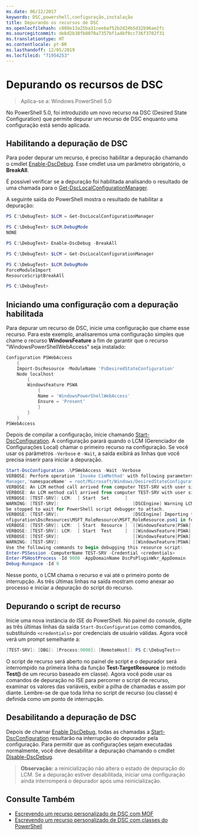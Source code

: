 ```yaml
---
ms.date: 06/12/2017
keywords: DSC,powershell,configuração,instalação
title: Depurando os recursos de DSC
ms.openlocfilehash: c088e13a25ba31ceebaf52b2d24b5d32b96ae2fc
ms.sourcegitcommit: debd2b38fb8070a7357bf1a4bf9cc736f3702f31
ms.translationtype: HT
ms.contentlocale: pt-BR
ms.lasthandoff: 12/05/2019
ms.locfileid: "71954253"
---
```

# <a name="debugging-dsc-resources"></a>Depurando os recursos de DSC

> Aplica-se a: Windows PowerShell 5.0

No PowerShell 5.0, foi introduzido um novo recurso na DSC (Desired State Configuration) que permite depurar um recurso de DSC enquanto uma configuração está sendo aplicada.

## <a name="enabling-dsc-debugging"></a>Habilitando a depuração de DSC
Para poder depurar um recurso, é preciso habilitar a depuração chamando o cmdlet [Enable-DscDebug](/powershell/module/PSDesiredStateConfiguration/Enable-DscDebug).
Esse cmdlet usa um parâmetro obrigatório, o **BreakAll**.

É possível verificar se a depuração foi habilitada analisando o resultado de uma chamada para o [Get-DscLocalConfigurationManager](/powershell/module/PSDesiredStateConfiguration/Get-DscLocalConfigurationManager).

A seguinte saída do PowerShell mostra o resultado de habilitar a depuração:


```powershell
PS C:\DebugTest> $LCM = Get-DscLocalConfigurationManager

PS C:\DebugTest> $LCM.DebugMode
NONE

PS C:\DebugTest> Enable-DscDebug -BreakAll

PS C:\DebugTest> $LCM = Get-DscLocalConfigurationManager

PS C:\DebugTest> $LCM.DebugMode
ForceModuleImport
ResourceScriptBreakAll

PS C:\DebugTest>
```


## <a name="starting-a-configuration-with-debug-enabled"></a>Iniciando uma configuração com a depuração habilitada
Para depurar um recurso de DSC, inicie uma configuração que chame esse recurso.
Para este exemplo, analisaremos uma configuração simples que chame o recurso **WindowsFeature** a fim de garantir que o recurso "WindowsPowerShellWebAccess" seja instalado:

```powershell
Configuration PSWebAccess
    {
    Import-DscResource -ModuleName 'PsDesiredStateConfiguration'
    Node localhost
        {
        WindowsFeature PSWA
            {
            Name = 'WindowsPowerShellWebAccess'
            Ensure = 'Present'
            }
        }
    }
PSWebAccess
```
Depois de compilar a configuração, inicie chamando [Start-DscConfiguration](/powershell/module/psdesiredstateconfiguration/start-dscconfiguration).
A configuração parará quando o LCM (Gerenciador de Configurações Local) chamar o primeiro recurso na configuração.
Se você usar os parâmetros `-Verbose` e `-Wait`, a saída exibirá as linhas que você precisa inserir para iniciar a depuração.

```powershell
Start-DscConfiguration .\PSWebAccess -Wait -Verbose
VERBOSE: Perform operation 'Invoke CimMethod' with following parameters, ''methodName' = SendConfigurationApply,'className' = MSFT_DSCLocalConfiguration
Manager,'namespaceName' = root/Microsoft/Windows/DesiredStateConfiguration'.
VERBOSE: An LCM method call arrived from computer TEST-SRV with user sid S-1-5-21-2127521184-1604012920-1887927527-108583.
VERBOSE: An LCM method call arrived from computer TEST-SRV with user sid S-1-5-21-2127521184-1604012920-1887927527-108583.
VERBOSE: [TEST-SRV]: LCM:  [ Start  Set      ]
WARNING: [TEST-SRV]:                            [DSCEngine] Warning LCM is in Debug 'ResourceScriptBreakAll' mode.  Resource script processing will
be stopped to wait for PowerShell script debugger to attach.
VERBOSE: [TEST-SRV]:                            [DSCEngine] Importing the module C:\WINDOWS\system32\WindowsPowerShell\v1.0\Modules\PSDesiredStateCo
nfiguration\DscResources\MSFT_RoleResource\MSFT_RoleResource.psm1 in force mode.
VERBOSE: [TEST-SRV]: LCM:  [ Start  Resource ]  [[WindowsFeature]PSWA]
VERBOSE: [TEST-SRV]: LCM:  [ Start  Test     ]  [[WindowsFeature]PSWA]
VERBOSE: [TEST-SRV]:                            [[WindowsFeature]PSWA] Importing the module MSFT_RoleResource in force mode.
WARNING: [TEST-SRV]:                            [[WindowsFeature]PSWA] Resource is waiting for PowerShell script debugger to attach.
Use the following commands to begin debugging this resource script:
Enter-PSSession -ComputerName TEST-SRV -Credential <credentials>
Enter-PSHostProcess -Id 9000 -AppDomainName DscPsPluginWkr_AppDomain
Debug-Runspace -Id 9
```
Nesse ponto, o LCM chama o recurso e vai até o primeiro ponto de interrupção.
As três últimas linhas na saída mostram como anexar ao processo e iniciar a depuração do script do recurso.

## <a name="debugging-the-resource-script"></a>Depurando o script de recurso

Inicie uma nova instância do ISE do PowerShell.
No painel do console, digite as três últimas linhas da saída `Start-DscConfiguration` como comandos, substituindo `<credentials>` por credenciais de usuário válidas.
Agora você verá um prompt semelhante a:

```powershell
[TEST-SRV]: [DBG]: [Process:9000]: [RemoteHost]: PS C:\DebugTest>>
```

O script de recurso será aberto no painel de script e o depurador será interrompido na primeira linha da função **Test-TargetResource** (o método **Test()** de um recurso baseado em classe).
Agora você pode usar os comandos de depuração no ISE para percorrer o script de recurso, examinar os valores das variáveis, exibir a pilha de chamadas e assim por diante. Lembre-se de que toda linha no script de recurso (ou classe) é definida como um ponto de interrupção.

## <a name="disabling-dsc-debugging"></a>Desabilitando a depuração de DSC

Depois de chamar [Enable DscDebug](/powershell/module/PSDesiredStateConfiguration/Enable-DscDebug), todas as chamadas a [Start-DscConfiguration](/powershell/module/psdesiredstateconfiguration/start-dscconfiguration) resultarão na interrupção do depurador pela configuração. Para permitir que as configurações sejam executadas normalmente, você deve desabilitar a depuração chamando o cmdlet [Disable-DscDebug](/powershell/module/PSDesiredStateConfiguration/Disable-DscDebug).

>**Observação:** a reinicialização não altera o estado de depuração do LCM. Se a depuração estiver desabilitada, iniciar uma configuração ainda interromperá o depurador após uma reinicialização.

## <a name="see-also"></a>Consulte Também

- [Escrevendo um recurso personalizado de DSC com MOF](../resources/authoringResourceMOF.md)
- [Escrevendo um recurso personalizado de DSC com classes do PowerShell](../resources/authoringResourceClass.md)
